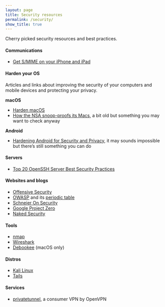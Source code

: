 ```yaml
---
layout: page
title: Security resources
permalink: /security/
show_title: true
---
```


Cherry picked security resources and best practices.

#### Communications

- [Get S/MIME on your iPhone and iPad](https://nerd.one/how-to-set-up-smime-on-iphone-and-mac/)

#### Harden your OS

Articles and links about improving the security of your computers and mobile devices and protecting your privacy.

**macOS**

- [Harden macOS](https://github.com/drduh/OS-X-Security-and-Privacy-Guide)
- [How the NSA snoop-proofs its Macs](http://www.macworld.com/article/2048160/how-the-nsa-snoop-proofs-its-macs.html), a bit old but something you may want to check anyway

**Android**

- [Hardening Android for Security and Privacy](https://blog.torproject.org/blog/mission-impossible-hardening-android-security-and-privacy), it may sounds impossible but there’s still something you can do

#### Servers

- [Top 20 OpenSSH Server Best Security Practices](http://www.cyberciti.biz/tips/linux-unix-bsd-openssh-server-best-practices.html)

#### Websites and blogs

- [Offensive Security](http://offensive-security.com)
- [OWASP](http://owasp.org/) and its [periodic table](https://www.owasp.org/index.php/OWASP_Periodic_Table_of_Vulnerabilities#Periodic_Table_of_Vulnerabilities)
- [Schneier On Security](http://www.schneier.com/blog/)
- [Google Project Zero](http://googleprojectzero.blogspot.com)
- [Naked Security](https://nakedsecurity.sophos.com/)

#### Tools

- [nmap](http://nmap.org)
- [Wireshark](http://wireshark.org/)
- [Debookee](http://debookee.com) (macOS only)

#### Distros

- [Kali Linux](http://kali.org)
- [Tails](http://tails.boum.org)

#### Services

- [privatetunnel](http://privatetunnel.com), a consumer VPN by OpenVPN
